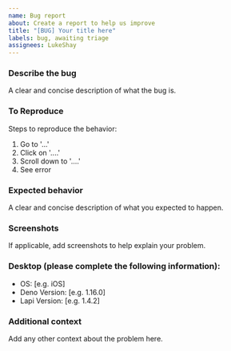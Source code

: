 ```yaml
---
name: Bug report
about: Create a report to help us improve
title: "[BUG] Your title here"
labels: bug, awaiting triage
assignees: LukeShay
---
```


### Describe the bug

A clear and concise description of what the bug is.

### To Reproduce

Steps to reproduce the behavior:

1. Go to '...'
2. Click on '....'
3. Scroll down to '....'
4. See error

### Expected behavior

A clear and concise description of what you expected to happen.

### Screenshots

If applicable, add screenshots to help explain your problem.

### Desktop (please complete the following information):

- OS: [e.g. iOS]
- Deno Version: [e.g. 1.16.0]
- Lapi Version: [e.g. 1.4.2]

### Additional context

Add any other context about the problem here.
